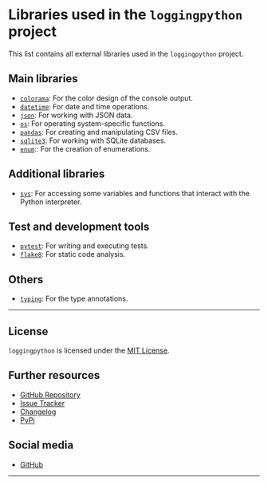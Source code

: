 # Libraries used in the `loggingpython` project

This list contains all external libraries used in the `loggingpython` project.

## Main libraries

- [`colorama`](https://pypi.org/project/colorama/): For the color design of the console output.
- [`datetime`](https://docs.python.org/3/library/datetime.html): For date and time operations.
- [`json`](https://docs.python.org/3/library/json.html): For working with JSON data.
- [`os`](https://docs.python.org/3/library/os.html): For operating system-specific functions.
- [`pandas`](https://pandas.pydata.org/): For creating and manipulating CSV files.
- [`sqlite3`](https://docs.python.org/3/library/sqlite3.html): For working with SQLite databases.
- [`enum`](https://docs.python.org/3/library/enum.html):: For the creation of enumerations.

## Additional libraries

- [`sys`](https://docs.python.org/3/library/sys.html): For accessing some variables and functions that interact with the Python interpreter.

## Test and development tools

- [`pytest`](https://docs.pytest.org/en/latest/): For writing and executing tests.
- [`flake8`](https://flake8.pycqa.org/en/latest/): For static code analysis.

## Others

- [`typing`](https://docs.python.org/3/library/typing.html): For the type annotations.

---

## License

`loggingpython` is licensed under the [MIT License](https://opensource.org/licenses/MIT).

## Further resources

- [GitHub Repository](https://github.com/loggingpython-Community/loggingpython)
- [Issue Tracker](https://github.com/loggingpython-Community/loggingpython/issues)
- [Changelog](https://github.com/loggingpython-Community/loggingpython/blob/main/CHANGELOG.md)
- [PyPi](https://pypi.org/project/loggingpython/)

## Social media

- [GitHub](https://github.com/loggingpython-Community)

---